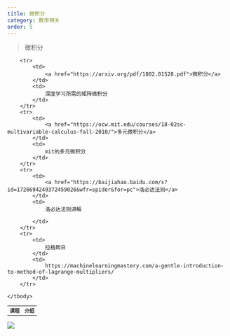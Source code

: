 ```yaml
---
title: 微积分
category: 数学相关
order: 5
---
```


> 微积分
<table width="1033" style="font-size: 0.8em;">
	<tbody>
		<tr>
			<td>
				<strong width="200">
					课程
				</strong>
			</td>
			<td>
				<strong>
					介绍
				</strong>
			</td>
		</tr>
		
		<tr>
			<td>
				<a href="https://arxiv.org/pdf/1802.01528.pdf">微积分</a>
			</td>
			<td>
				深度学习所需的矩阵微积分
			</td>
		</tr>
		<tr>
			<td>
				<a href="https://ocw.mit.edu/courses/18-02sc-multivariable-calculus-fall-2010/">多元微积分</a>
			</td>
			<td>
				mit的多元微积分
			</td>
		</tr>
		<tr>
			<td>
				<a href="https://baijiahao.baidu.com/s?id=1726694249372459026&wfr=spider&for=pc">洛必达法则</a>
			</td>
			<td>
				洛必达法则讲解
				
			</td>
		</tr>
		<tr>
			<td>
				拉格朗日
			</td>
			<td>
				https://machinelearningmastery.com/a-gentle-introduction-to-method-of-lagrange-multipliers/
			</td>
		</tr>
		
	</tbody>
</table>


![](//placehold.it/800x600)
